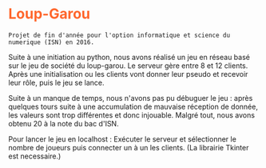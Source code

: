 # <font color=#ff672d>Loup-Garou</font>

    Projet de fin d'année pour l'option informatique et science du numerique (ISN) en 2016.
    
Suite à une initiation au python, nous avons réalisé un jeu en réseau basé sur le jeu de société du loup-garou. Le serveur gère entre 8 et 12 clients. Après une initialisation ou les clients vont donner leur pseudo et recevoir leur rôle, puis le jeu se lance.

Suite à un manque de temps, nous n'avons pas pu débuguer le jeu : après quelques tours suite à une accumulation de mauvaise réception de donnée, les valeurs sont trop différentes et donc injouable. Malgré tout, nous avons obtenu 20 à la note du bac d'ISN.

Pour lancer le jeu en localhost : Exécuter le serveur et sélectionner le nombre de joueurs puis connecter un à un les clients. (La librairie Tkinter est necessaire.)
